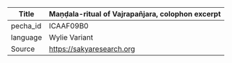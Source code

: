 |Title | Maṇḍala-ritual of Vajrapañjara, colophon excerpt 
| --- | --- 
|pecha_id | ICAAF09B0
|language | Wylie Variant
|Source | https://sakyaresearch.org